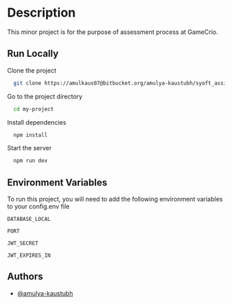 # Description

This minor project is for the purpose of assessment process at GameCrio.

## Run Locally

Clone the project

```bash
  git clone https://amulkaus07@bitbucket.org/amulya-kaustubh/syoft_assignment.git
```

Go to the project directory

```bash
  cd my-project
```

Install dependencies

```bash
  npm install
```

Start the server

```bash
  npm run dev
```

## Environment Variables

To run this project, you will need to add the following environment variables to your config.env file

`DATABASE_LOCAL`

`PORT`

`JWT_SECRET`

`JWT_EXPIRES_IN`

## Authors

- [@amulya-kaustubh](https://www.github.com/amul-07)
